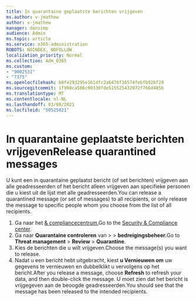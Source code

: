 ```yaml
---
title: In quarantaine geplaatste berichten vrijgeven
ms.author: v-jmathew
author: v-jmathew
manager: dansimp
audience: Admin
ms.topic: article
ms.service: o365-administration
ROBOTS: NOINDEX, NOFOLLOW
localization_priority: Normal
ms.collection: Adm_O365
ms.custom:
- "9002531"
- "7375"
ms.openlocfilehash: b8fe293295e161dfc2a6476f16574febfb92bf29
ms.sourcegitcommit: 1f998ca586c90330fde515525432072f766d485b
ms.translationtype: MT
ms.contentlocale: nl-NL
ms.lasthandoff: 03/08/2021
ms.locfileid: "50525021"
---
```

# <a name="release-quarantined-messages"></a><span data-ttu-id="9efcb-102">In quarantaine geplaatste berichten vrijgeven</span><span class="sxs-lookup"><span data-stu-id="9efcb-102">Release quarantined messages</span></span>

<span data-ttu-id="9efcb-103">U kunt een in quarantaine geplaatst bericht (of set berichten) vrijgeven aan alle geadresseerden of het bericht alleen vrijgeven aan specifieke personen die u kiest uit de lijst met alle geadresseerden.</span><span class="sxs-lookup"><span data-stu-id="9efcb-103">You can release a quarantined message (or set of messages) to all recipients, or only release the message to specific people whom you choose from the list of all recipients.</span></span>

1. <span data-ttu-id="9efcb-104">Ga naar het [& compliancecentrum.](https://go.microsoft.com/fwlink/p/?linkid=2077143)</span><span class="sxs-lookup"><span data-stu-id="9efcb-104">Go to the [Security & Compliance center](https://go.microsoft.com/fwlink/p/?linkid=2077143).</span></span>
2. <span data-ttu-id="9efcb-105">Ga naar **Quarantaine controleren** van  >    >  **bedreigingsbeheer.**</span><span class="sxs-lookup"><span data-stu-id="9efcb-105">Go to **Threat management** > **Review** > **Quarantine**.</span></span>
3. <span data-ttu-id="9efcb-106">Kies de berichten die u wilt vrijgeven.</span><span class="sxs-lookup"><span data-stu-id="9efcb-106">Choose the message(s) you want to release.</span></span>
4. <span data-ttu-id="9efcb-107">Nadat u een bericht hebt uitgebracht, kiest **u Vernieuwen om** uw gegevens te vernieuwen en dubbelklikt u vervolgens op het bericht.</span><span class="sxs-lookup"><span data-stu-id="9efcb-107">After you release a message, choose **Refresh** to refresh your data, and then double-click the message.</span></span> <span data-ttu-id="9efcb-108">U moet zien dat het bericht is vrijgegeven aan de beoogde geadresseerden.</span><span class="sxs-lookup"><span data-stu-id="9efcb-108">You should see that the message has been released to the intended recipients.</span></span>
